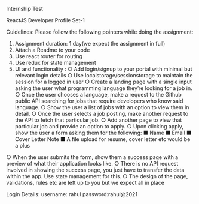 
Internship Test

ReactJS Developer Profile Set-1

Guidelines:
 Please follow the following pointers while doing the assignment: 
1. Assignment duration: 1 day(we expect the assignment in full) 
2. Attach a Readme to your code 
3. Use react router for routing 
4. Use redux for state management 
5. UI and functionality :
○ Add login/signup to your portal with minimal but relevant login details 
○ Use localstorage/sessionstorage to maintain the session for a logged in user 
○ Create a landing page with a single input asking the user what programming language they’re looking for a job in. 
○ Once the user chooses a language, make a request to the Github public API searching for jobs that require developers who know said language. 
○ Show the user a list of jobs with an option to view them in detail. 
○ Once the user selects a job posting, make another request to the API to fetch that particular job. 
○ Add another page to view that particular job and provide an option to apply. 
○ Upon clicking apply, show the user a form asking them for the following: 
■ Name 
■ Email 
■ Cover Letter Note 
■ A file upload for resume, cover letter etc would be a plus 

○ When the user submits the form, show them a success page with a preview of what their application looks like. 
○ There is no API request involved in showing the success page, you just have to transfer the data within the app. Use state management for this. 
○ The design of the page, validations, rules etc are left up to you but we expect all in place

Login Details:
username: rahul
password:rahul@2021



